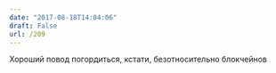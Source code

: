 ```yaml
---
date: "2017-08-18T14:04:06"
draft: False
url: /209
---
```


Хороший повод погордиться, кстати, безотносительно блокчейнов
